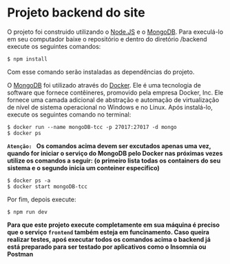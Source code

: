 # Projeto backend do site

O projeto foi construido utilizando o [Node.JS](https://nodejs.org/en/) e o [MongoDB](https://www.mongodb.com/). Para execulá-lo em seu computador baixe o repositório e dentro do diretório /backend execute os seguintes comandos:

```
$ npm install
```
Com esse comando serão instaladas as dependências do projeto.


O [MongoDB](https://www.mongodb.com/) foi utilizado através do [Docker](https://www.docker.com/). Ele é uma tecnologia de software que fornece contêineres, promovido pela empresa Docker, Inc. Ele fornece uma camada adicional de abstração e automação de virtualização de nível de sistema operacional no Windows e no Linux. Após instalá-lo, execute os seguintes comando no terminal:

```
$ docker run --name mongoDB-tcc -p 27017:27017 -d mongo
$ docker ps
```

**`Atenção: ` Os comandos acima devem ser excutados apenas uma vez, quando for iniciar o serviço do MongoDB pelo Docker nas próximas vezes utilize os comandos a seguir: (o primeiro lista todas os containers do seu sistema e o segundo inicia um conteiner específico)**

```
$ docker ps -a
$ docker start mongoDB-tcc
```

Por fim, depois execute:

```
$ npm run dev
```

**Para que este projeto execute completamente em sua máquina é preciso que o serviço `frontend` também esteja em funcinamento. Caso queira realizar testes, apoś executar todos os comandos acima o backend já está preparado para ser testado por aplicativos como o Insomnia ou Postman**